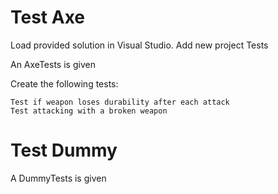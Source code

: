 # Test Axe

Load provided solution in Visual Studio. Add new project Tests

An AxeTests is given

Create the following tests:

	Test if weapon loses durability after each attack
    Test attacking with a broken weapon

# Test Dummy

A DummyTests is given

